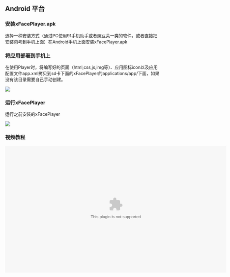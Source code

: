 ## Android 平台

### 安装xFacePlayer.apk

选择一种安装方式（通过PC使用91手机助手或者豌豆荚一类的软件，或者直接把安装包考到手机上面）在Android手机上面安装xFacePlayer.apk

### 将应用部署到手机上

在使用Player时，将编写好的页面（html,css,js,img等）、应用图标icon以及应用配置文件app.xml拷贝到sd卡下面的xFacePlayer的applications/app/下面，如果没有该目录需要自己手动创建。


![](ImgAndroid/appdir1.png)

### 运行xFacePlayer

运行之前安装的xFacePlayer


![](ImgAndroid/helloworldprint1.png)

### 视频教程

<object width="720" height="414">
    <param name="movie" value="{{ site.baseurl }}/videos/player/Android_player_assistant.mp4" />
    <param name="allowFullScreen" value="true" />
    <param name="allowScriptAccess" value="sameDomain" />
    <param name="autoplay" value="false">
    <param name="controller" value="true">
    <embed type="application/x-shockwave-mp4" width="720" height="414" allowfullscreen="true" allowscriptaccess="always" autoplay="false" controller="true" src="{{ site.baseurl }}/videos/player/Android_player_assistant.mp4" pluginspage="http://www.apple.com/quicktime/"></embed>
</object>